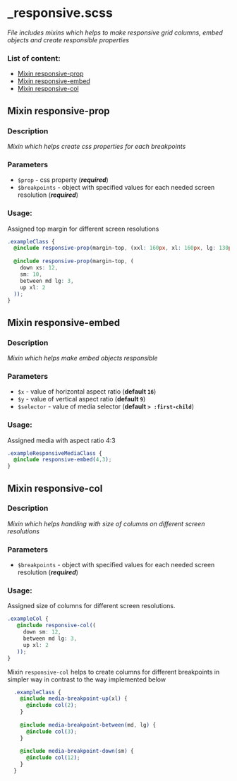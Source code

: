 # _responsive.scss
_File includes mixins which helps to make responsive grid columns, embed objects and create responsible properties_

### List of content:

- [Mixin responsive-prop](#mixin-responsive-prop)
- [Mixin responsive-embed](#mixin-responsive-embed)
- [Mixin responsive-col](#mixin-responsive-col)


## Mixin responsive-prop

### Description
_Mixin which helps create css properties for each breakpoints_

### Parameters
- `$prop` - css property (***required***)
- `$breakpoints` - object with specified values for each needed screen resolution (***required***)
### Usage: 

Assigned top margin for different screen resolutions

```scss
.exampleClass {
  @include responsive-prop(margin-top, (xxl: 160px, xl: 160px, lg: 130px, md: 100px, sm: 70px, xs: 50px));
  
  @include responsive-prop(margin-top, (
    down xs: 12,
    sm: 10,
    between md lg: 3,
    up xl: 2
  ));
}
```

## Mixin responsive-embed

### Description
_Mixin which helps make embed objects responsible_

### Parameters
- `$x` - value of horizontal aspect ratio (**default ```16```**)
- `$y` - value of vertical aspect ratio (**default ```9```**)
- `$selector` - value of media selector (**default ```> :first-child```**)

### Usage: 
Assigned media with aspect ratio 4:3

```scss
.exampleResponsiveMediaClass {
  @include responsive-embed(4,3);
}
```


## Mixin responsive-col

### Description
_Mixin which helps handling with size of columns on different screen resolutions_

### Parameters
- `$breakpoints` - object with specified values for each needed screen resolution (***required***)

### Usage: 
Assigned size of columns for different screen resolutions. 

```scss
.exampleCol {
   @include responsive-col((
     down sm: 12,
     between md lg: 3,
     up xl: 2
   ));
}
```
Mixin `responsive-col` helps to create columns for different breakpoints in simpler way  in contrast to the way implemented below

```scss
  .exampleClass {
    @include media-breakpoint-up(xl) {
      @include col(2);
    }
  
    @include media-breakpoint-between(md, lg) {
      @include col(3);
    }
  
    @include media-breakpoint-down(sm) {
      @include col(12);
    }
  }

```
